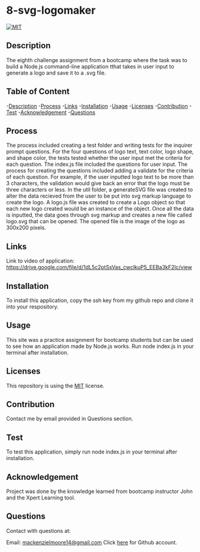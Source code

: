 # 8-svg-logomaker

[![MIT](https://img.shields.io/badge/License-MIT-yellow.svg)](https://opensource.org/licenses/MIT)
  

## Description
The eighth challenge assignment from a bootcamp where the task was to build a Node.js command-line application tthat takes in user input to generate a logo and save it to a .svg file.


## Table of Content
-[Description](#Description)
-[Process](#Process)
-[Links](#Links)
-[Installation](#Installation)
-[Usage](#Usage)
-[Licenses](#Licenses)
-[Contribution](#Contribution)
-[Test](#Test)
-[Acknowledgement](#Acknowledgement)
-[Questions](#Questions)


## Process
The process included creating a test folder and writing tests for the inquirer prompt questions. For the four questions of logo text, text color, logo shape, and shape color, the tests tested whether the user input met the criteria for each question. The index.js file included the questions for user input. The process for creating the questions included adding a validate for the criteria of each question. For example, if the user inputted logo text to be more than 3 characters, the validation would give back an error that the logo must be three characters or less. In the util folder, a generateSVG file was created to alter the data recieved from the user to be put into svg markup language to create the logo. A logo.js file was created to create a Logo object so that each new logo created would be an instance of the object. Once all the data is inputted, the data goes through svg markup and creates a new file called logo.svg that can be opened. The opened file is the image of the logo as 300x200 pixels.


## Links
Link to video of application: https://drive.google.com/file/d/1dL5c2ptSsVas_cwclkuP5_EEBa3kF2lc/view


## Installation
To install this application, copy the ssh key from my github repo and clone it into your respository.


## Usage
This site was a practice assignment for bootcamp students but can be used to see how an application made by Node.js works. Run node index.js in your terminal after installation.


## Licenses
This repository is using the [MIT](https://opensource.org/licenses/MIT) license.


## Contribution
Contact me by email provided in Questions section.


## Test
To test this application, simply run node index.js in your terminal after installation.


## Acknowledgement
Project was done by the knowledge learned from bootcamp instructor John and the Xpert Learning tool.


## Questions
Contact with questions at:

Email: mackenzielmoore14@gmail.com
Click [here](https://github.com/mackemo) for Github account.